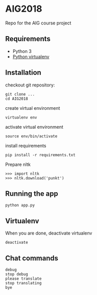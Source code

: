 # AIG2018
Repo for the AIG course project

## Requirements
* Python 3
* [Python virtualenv](http://docs.python-guide.org/en/latest/dev/virtualenvs/)


## Installation
checkout git repository:

    git clone ...
    cd AIG2018

create virtual environment

    virtualenv env

activate virtual environment

    source env/bin/activate

install requirements

    pip install -r requirements.txt

Prepare nltk

    >>> import nltk
    >>> nltk.download('punkt')

## Running the app

    python app.py

## Virtualenv
When you are done, deactivate virtualenv

    deactivate

## Chat commands
    debug
    stop debug
    please translate
    stop translating
    bye